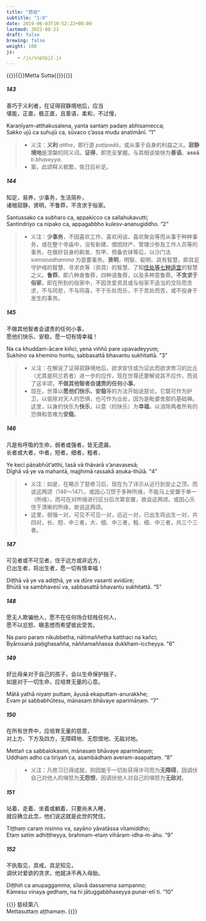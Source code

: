 ```yaml
---
title: "慈经"
subtitle: "1:8"
date: 2019-06-03T10:52:22+08:00
lastmod: 2022-08-23
draft: false
brewing: false
weight: 108
js:
    - /js/snp2pj2.js
---
```



{{<subtitle>}}{{<suttalink src="snp1.8">}}Metta Sutta{{</suttalink>}}{{</subtitle>}}

##### 143

善巧于义利者，在证得寂静境地后，应当  
堪能，正直，极正直，且善语，柔和，不过慢，

Karaṇīyam-atthakusalena, yanta santaṃ padaṃ abhisamecca;  
Sakko ujū ca suhujū ca, sūvaco c’assa mudu anatimānī. <q>1</q>

> - 义注：**义利** *attha*，即行道 *paṭipadā*，或从事于自身的利益之义。**寂静境地**是涅槃的同义词。**证得**，即完全掌握。与其相谈愉快为**善语**。**assā** *ti bhaveyya*.
> - 案，此颂释义极繁，俟日后补足。

##### 144

知足，易养，少事务，生活简朴，  
诸根寂静，贤明，不鲁莽，不贪求于俗家。

Santussako ca subharo ca, appakicco ca sallahukavutti;  
Santindriyo ca nipako ca, appagabbho kulesv-ananugiddho. <q>2</q>

> - 义注：**少事务**，不因喜欢工作、喜欢闲谈、喜欢聚会等而从事于种种事务，或在整个寺庙中，没有新建、僧团财产、管理沙弥及工作人员等的事务，在做好自身的剃发、剪甲、预备衣钵等后，以沙门法 *samaṇadhamma* 为首要事务。**贤明**，明智、聪明、具有智慧，即具足守护戒的智慧、寻求衣等（资具）的智慧、了知[住处等七种适宜](/visuddhimagga/04/#35)的智慧之义。**鲁莽**，即八种身鲁莽，四种语鲁莽，以及多种意鲁莽。**不贪求于俗家**，即在所到的俗家中，不因贪爱资具或与俗家不适当的交际而贪求，不与同悲，不与同喜，不于乐处而乐，不于苦处而苦，或不投身于发生的事务。

##### 145

不做其他智者会谴责的任何小事，  
愿他们快乐、安稳，愿一切有情幸福！

Na ca khuddam-ācare kiñci, yena viññū pare upavadeyyuṃ;  
Sukhino va khemino hontu, sabbasattā bhavantu sukhitattā. <q>3</q>

> - 义注：在解说了证得寂静境地后，欲求安住或为证此而欲求修习的比丘（尤其是阿兰若者）进一步的应作，现在世尊还要解说其不应作，而说了这半颂，**不做其他智者会谴责的任何小事**。
> - 现在，世尊以**愿他们快乐、安稳**等的方法开始说慈论，它既可作为护卫，以驱除对天人的恐惧，也可作为业处，因为是毗婆舍那的基础禅。这里，以身的快乐为**快乐**，以意（的快乐）为**幸福**，以消除两者所有的恐惧和苦难为**安稳**。

##### 146

凡是有呼吸的生命，弱者或强者，皆无遗漏，  
长者或大者，中者，短者，细者，粗者，

Ye keci pāṇabhūt’atthi, tasā vā thāvarā v’anavasesā;  
Dīghā vā ye va mahantā, majjhimā rassakā aṇuka-thūlā. <q>4</q>

> - 义注：如是，在略示了慈修习后，现在为了详示从近行到安止之顶，而说这两颂（146～147）。或因心习惯于多种所缘，不能马上安置于单一（所缘），而可在对所缘进行区分后次第安置，故说这两颂。或因心乐住于清晰的所缘，故说这两颂。
> - 这里，弱强一对，可见不可见一对，远近一对，已出生将出生一对，共四对，长、短、中三者，大、细、中三者，粗、细、中三者，共三个三者。

##### 147

可见者或不可见者，住于远方或非远方，  
已出生者，将出生者，愿一切有情幸福！

Diṭṭhā vā ye va adiṭṭhā, ye va dūre vasanti avidūre;  
Bhūtā va sambhavesī va, sabbasattā bhavantu sukhitattā. <q>5</q>

##### 148

愿无人欺骗他人，愿不在任何场合轻贱任何人，  
愿不以忿怒、瞋恚想而希望彼此受苦。

Na paro paraṃ nikubbetha, nātimaññetha katthaci na kañci;  
Byārosanā paṭighasañña, nāññamaññassa dukkham-iccheyya. <q>6</q>

##### 149

好比母亲对于自己的孩子，会以生命保护独子，  
如是对于一切生命，应培育无量的心意。

Mātā yathā niyaṃ puttam, āyusā ekaputtam-anurakkhe;  
Evam pi sabbabhūtesu, mānasaṃ bhāvaye aparimāṇaṃ. <q>7</q>

##### 150

在所有世界中，应培育无量的慈意，  
对上方、下方及四方，无障碍地、无怨恨地、无敌对地。

Mettañ ca sabbalokasmi, mānasaṃ bhāvaye aparimāṇaṃ;  
Uddhaṃ adho ca tiriyañ ca, asambādhaṃ averam-asapattaṃ. <q>8</q>

> - 义注：凡修习已得成就，则因能于一切处获得许可而为**无障碍**，因调伏自己对他人的嗔怒为**无怨恨**，因调伏他人对自己的嗔怒为**无敌对**。

##### 151

站着、走着、坐着或躺着，只要尚未入睡，  
就应确立此念，他们说这就是此世的梵住。

Tiṭṭhaṃ caraṃ nisinno va, sayāno yāvatāssa vitamiddho;  
Etaṃ satiṃ adhiṭṭheyya, brahmam-etaṃ vihāram-idha-m-āhu. <q>9</q>

##### 152

不执取见，具戒，具足知见，  
调伏对爱欲的贪求，他就决不再入母胎。

Diṭṭhiñ ca anupaggamma, sīlavā dassanena sampanno;  
Kāmesu vinaya gedhaṃ, na hi jātuggabbhaseyya punar-etī ti. <q>10</q>


{{<eof>}}
    慈经第八<br>Mettasuttaṃ aṭṭhamaṃ.
{{</eof>}}